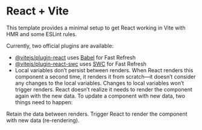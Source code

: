 # React + Vite

This template provides a minimal setup to get React working in Vite with HMR and some ESLint rules.

Currently, two official plugins are available:

- [@vitejs/plugin-react](https://github.com/vitejs/vite-plugin-react/blob/main/packages/plugin-react/README.md) uses [Babel](https://babeljs.io/) for Fast Refresh
- [@vitejs/plugin-react-swc](https://github.com/vitejs/vite-plugin-react-swc) uses [SWC](https://swc.rs/) for Fast Refresh
- Local variables don’t persist between renders. When React renders this component a second time, it renders it from scratch—it doesn’t consider any changes to the local variables.
Changes to local variables won’t trigger renders. React doesn’t realize it needs to render the component again with the new data.
To update a component with new data, two things need to happen:

Retain the data between renders.
Trigger React to render the component with new data (re-rendering).